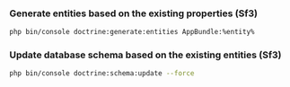 ### Generate entities based on the existing properties (Sf3)

```bash
php bin/console doctrine:generate:entities AppBundle:%entity%
```

### Update database schema based on the existing entities (Sf3)

```bash
php bin/console doctrine:schema:update --force
```
